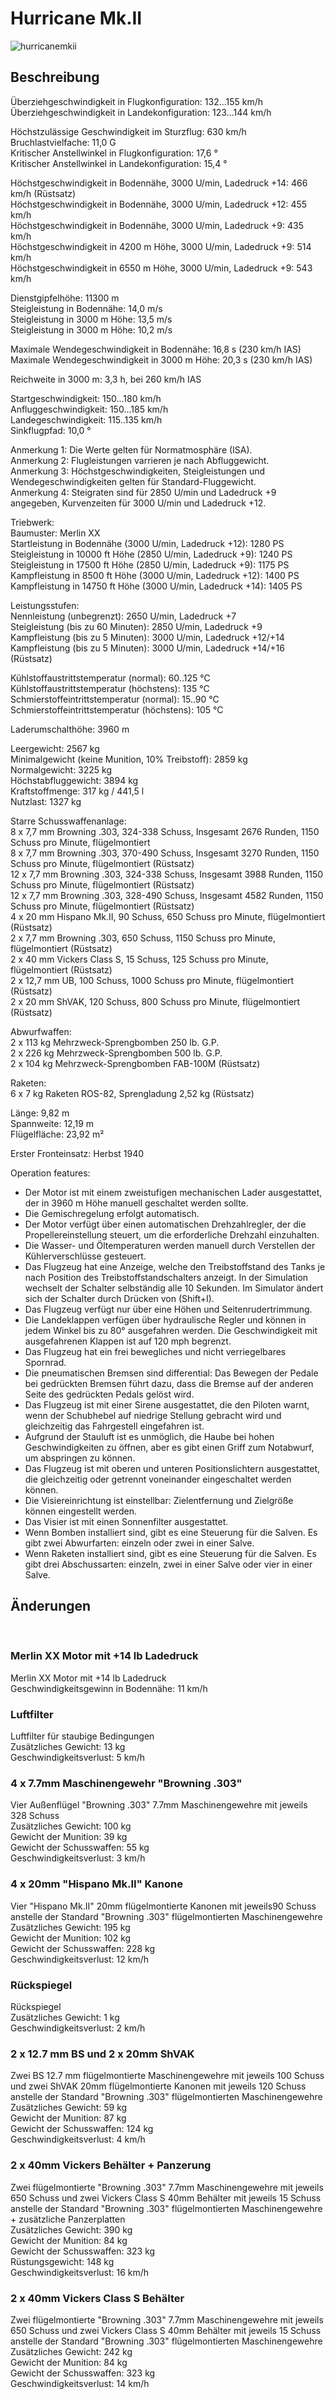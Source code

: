 # Hurricane Mk.II  
  
![hurricanemkii](../images/hurricanemkii.png)  
  
## Beschreibung  
  
Überziehgeschwindigkeit in Flugkonfiguration: 132...155 km/h  
Überziehgeschwindigkeit in Landekonfiguration: 123...144 km/h  
  
Höchstzulässige Geschwindigkeit im Sturzflug: 630 km/h  
Bruchlastvielfache: 11,0 G  
Kritischer Anstellwinkel in Flugkonfiguration: 17,6 °  
Kritischer Anstellwinkel in Landekonfiguration: 15,4 °  
  
Höchstgeschwindigkeit in Bodennähe, 3000 U/min, Ladedruck +14: 466 km/h (Rüstsatz)  
Höchstgeschwindigkeit in Bodennähe, 3000 U/min, Ladedruck +12: 455 km/h  
Höchstgeschwindigkeit in Bodennähe, 3000 U/min, Ladedruck +9: 435 km/h  
Höchstgeschwindigkeit in 4200 m Höhe, 3000 U/min, Ladedruck +9: 514 km/h  
Höchstgeschwindigkeit in 6550 m Höhe, 3000 U/min, Ladedruck +9: 543 km/h  
  
Dienstgipfelhöhe: 11300 m  
Steigleistung in Bodennähe: 14,0 m/s  
Steigleistung in 3000 m Höhe: 13,5 m/s  
Steigleistung in 3000 m Höhe: 10,2 m/s  
  
Maximale Wendegeschwindigkeit in Bodennähe: 16,8 s (230 km/h IAS)  
Maximale Wendegeschwindigkeit in 3000 m Höhe: 20,3 s (230 km/h IAS)  
  
Reichweite in 3000 m: 3,3 h, bei 260 km/h IAS  
  
Startgeschwindigkeit: 150...180 km/h  
Anfluggeschwindigkeit: 150...185 km/h  
Landegeschwindigkeit: 115..135 km/h  
Sinkflugpfad: 10,0 °  
  
Anmerkung 1: Die Werte gelten für Normatmosphäre (ISA).  
Anmerkung 2: Flugleistungen varrieren je nach Abfluggewicht.  
Anmerkung 3: Höchstgeschwindigkeiten, Steigleistungen und Wendegeschwindigkeiten gelten für Standard-Fluggewicht.  
Anmerkung 4: Steigraten sind für 2850 U/min und Ladedruck +9 angegeben, Kurvenzeiten für 3000 U/min und Ladedruck +12.  
  
Triebwerk:  
Baumuster: Merlin XX  
Startleistung in Bodennähe (3000 U/min, Ladedruck +12): 1280 PS  
Steigleistung in 10000 ft Höhe (2850 U/min, Ladedruck +9): 1240 PS  
Steigleistung in 17500 ft Höhe (2850 U/min, Ladedruck +9): 1175 PS  
Kampfleistung in 8500 ft Höhe (3000 U/min, Ladedruck +12): 1400 PS  
Kampfleistung in 14750 ft Höhe (3000 U/min, Ladedruck +14): 1405 PS  
  
Leistungsstufen:  
Nennleistung (unbegrenzt): 2650 U/min, Ladedruck +7  
Steigleistung (bis zu 60 Minuten): 2850 U/min, Ladedruck +9  
Kampfleistung (bis zu 5 Minuten): 3000 U/min, Ladedruck +12/+14  
Kampfleistung (bis zu 5 Minuten): 3000 U/min, Ladedruck +14/+16 (Rüstsatz)  
  
Kühlstoffaustrittstemperatur (normal): 60..125 °C  
Kühlstoffaustrittstemperatur (höchstens): 135 °C  
Schmierstoffeintrittstemperatur (normal): 15..90 °C  
Schmierstoffeintrittstemperatur (höchstens): 105 °C  
  
Laderumschalthöhe: 3960 m  
  
Leergewicht: 2567 kg  
Minimalgewicht (keine Munition, 10% Treibstoff): 2859 kg  
Normalgewicht: 3225 kg  
Höchstabfluggewicht: 3894 kg  
Kraftstoffmenge: 317 kg / 441,5 l  
Nutzlast: 1327 kg  
  
Starre Schusswaffenanlage:  
8 x 7,7 mm Browning .303, 324-338 Schuss, Insgesamt 2676 Runden, 1150 Schuss pro Minute, flügelmontiert  
8 x 7,7 mm Browning .303, 370-490 Schuss, Insgesamt 3270 Runden, 1150 Schuss pro Minute, flügelmontiert (Rüstsatz)  
12 x 7,7 mm Browning .303, 324-338 Schuss, Insgesamt 3988 Runden, 1150 Schuss pro Minute, flügelmontiert (Rüstsatz)  
12 x 7,7 mm Browning .303, 328-490 Schuss, Insgesamt 4582 Runden, 1150 Schuss pro Minute, flügelmontiert (Rüstsatz)  
4 x 20 mm Hispano Mk.II, 90 Schuss, 650 Schuss pro Minute, flügelmontiert (Rüstsatz)  
2 x 7,7 mm Browning .303, 650 Schuss, 1150 Schuss pro Minute, flügelmontiert (Rüstsatz)  
2 x 40 mm Vickers Class S, 15 Schuss, 125 Schuss pro Minute, flügelmontiert (Rüstsatz)  
2 x 12,7 mm UB, 100 Schuss, 1000 Schuss pro Minute, flügelmontiert (Rüstsatz)  
2 x 20 mm ShVAK, 120 Schuss, 800 Schuss pro Minute, flügelmontiert (Rüstsatz)  
  
Abwurfwaffen:  
2 x 113 kg Mehrzweck-Sprengbomben 250 lb. G.P.  
2 x 226 kg Mehrzweck-Sprengbomben 500 lb. G.P.  
2 x 104 kg Mehrzweck-Sprengbomben FAB-100M (Rüstsatz)  
  
Raketen:  
6 x 7 kg Raketen ROS-82, Sprengladung 2,52 kg (Rüstsatz)  
  
Länge: 9,82 m  
Spannweite: 12,19 m  
Flügelfläche: 23,92 m²  
  
Erster Fronteinsatz: Herbst 1940  
  
Operation features:  
- Der Motor ist mit einem zweistufigen mechanischen Lader ausgestattet, der in 3960 m Höhe manuell geschaltet werden sollte.  
- Die Gemischregelung erfolgt automatisch.  
- Der Motor verfügt über einen automatischen Drehzahlregler, der die Propellereinstellung steuert, um die erforderliche Drehzahl einzuhalten.  
- Die Wasser- und Öltemperaturen werden manuell durch Verstellen der Kühlerverschlüsse gesteuert.  
- Das Flugzeug hat eine Anzeige, welche den Treibstoffstand des Tanks je nach Position des Treibstoffstandschalters anzeigt. In der Simulation wechselt der Schalter selbständig alle 10 Sekunden. Im Simulator ändert sich der Schalter durch Drücken von (Shift+I).  
- Das Flugzeug verfügt nur über eine Höhen und Seitenrudertrimmung.  
- Die Landeklappen verfügen über hydraulische Regler und können in jedem Winkel bis zu 80° ausgefahren werden. Die Geschwindigkeit mit ausgefahrenen Klappen ist auf 120 mph begrenzt.  
- Das Flugzeug hat ein frei bewegliches und nicht verriegelbares Spornrad.  
- Die pneumatischen Bremsen sind differential: Das Bewegen der Pedale bei gedrückten Bremsen führt dazu, dass die Bremse auf der anderen Seite des gedrückten Pedals gelöst wird.  
- Das Flugzeug ist mit einer Sirene ausgestattet, die den Piloten warnt, wenn der Schubhebel auf niedrige Stellung gebracht wird und gleichzeitig das Fahrgestell eingefahren ist.  
- Aufgrund der Stauluft ist es unmöglich, die Haube bei hohen Geschwindigkeiten zu öffnen, aber es gibt einen Griff zum Notabwurf, um abspringen zu können.  
- Das Flugzeug ist mit oberen und unteren Positionslichtern ausgestattet, die gleichzeitig oder getrennt voneinander eingeschaltet werden können.  
- Die Visiereinrichtung ist einstellbar: Zielentfernung und Zielgröße können eingestellt werden.  
- Das Visier ist mit einen Sonnenfilter ausgestattet.  
- Wenn Bomben installiert sind, gibt es eine Steuerung für die Salven. Es gibt zwei Abwurfarten: einzeln oder zwei in einer Salve.   
- Wenn Raketen installiert sind, gibt es eine Steuerung für die Salven. Es gibt drei Abschussarten: einzeln, zwei in einer Salve oder vier in einer Salve.  
  
## Änderungen  
  ﻿
  
### Merlin XX Motor mit +14 lb Ladedruck  
  
Merlin XX Motor mit +14 lb Ladedruck  
Geschwindigkeitsgewinn in Bodennähe: 11 km/h  ﻿
  
### Luftfilter  
  
Luftfilter für staubige Bedingungen  
Zusätzliches Gewicht: 13 kg  
Geschwindigkeitsverlust: 5 km/h  ﻿
  
### 4 x 7.7mm Maschinengewehr "Browning .303"  
  
Vier Außenflügel "Browning .303" 7.7mm Maschinengewehre mit jeweils 328 Schuss  
Zusätzliches Gewicht: 100 kg  
Gewicht der Munition: 39 kg  
Gewicht der Schusswaffen: 55 kg  
Geschwindigkeitsverlust: 3 km/h  ﻿
  
### 4 x 20mm "Hispano Mk.II" Kanone  
  
Vier "Hispano Mk.II" 20mm flügelmontierte Kanonen mit jeweils90 Schuss anstelle der Standard "Browning .303" flügelmontierten Maschinengewehre  
Zusätzliches Gewicht: 195 kg  
Gewicht der Munition: 102 kg  
Gewicht der Schusswaffen: 228 kg  
Geschwindigkeitsverlust: 12 km/h  ﻿
  
### Rückspiegel  
  
Rückspiegel  
Zusätzliches Gewicht: 1 kg  
Geschwindigkeitsverlust: 2 km/h  ﻿
  
### 2 x 12.7 mm BS und 2 x 20mm ShVAK  
  
Zwei BS 12.7 mm flügelmontierte Maschinengewehre mit jeweils 100 Schuss und zwei ShVAK 20mm flügelmontierte Kanonen mit jeweils 120 Schuss anstelle der Standard "Browning .303" flügelmontierten Maschinengewehre  
Zusätzliches Gewicht: 59 kg  
Gewicht der Munition: 87 kg  
Gewicht der Schusswaffen: 124 kg  
Geschwindigkeitsverlust: 4 km/h  ﻿
  
### 2 x 40mm Vickers Behälter + Panzerung  
  
Zwei flügelmontierte "Browning .303" 7.7mm Maschinengewehre mit jeweils 650 Schuss und zwei Vickers Class S 40mm Behälter mit jeweils 15 Schuss anstelle der Standard "Browning .303" flügelmontierten Maschinengewehre + zusätzliche Panzerplatten  
Zusätzliches Gewicht: 390 kg  
Gewicht der Munition: 84 kg  
Gewicht der Schusswaffen: 323 kg  
Rüstungsgewicht: 148 kg  
Geschwindigkeitsverlust: 16 km/h  ﻿
  
### 2 x 40mm Vickers Class S Behälter  
  
Zwei flügelmontierte "Browning .303" 7.7mm Maschinengewehre mit jeweils 650 Schuss und zwei Vickers Class S 40mm Behälter mit jeweils 15 Schuss anstelle der Standard "Browning .303" flügelmontierten Maschinengewehre  
Zusätzliches Gewicht: 242 kg  
Gewicht der Munition: 84 kg  
Gewicht der Schusswaffen: 323 kg  
Geschwindigkeitsverlust: 14 km/h  